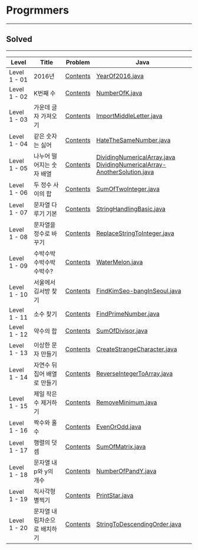 # Progrmmers
<hr>

## Solved
<hr>

Level | Title | Problem | Java
------ | -------------------- | -------- |------ | 
Level 1 - 01 | 2016년                      | [Contents](https://programmers.co.kr/learn/courses/30/lessons/12901)               |  [YearOf2016.java](./Level%201/2016년/Year%20Of%202016.java)
Level 1 - 02| K번째 수                    | [Contents](https://programmers.co.kr/learn/courses/30/lessons/42748)              |[NumberOfK.java](./Level%201/K번째수/Number%20of%20K.java)
Level 1 - 03| 가운데 글자 가져오기 | [Contents](https://programmers.co.kr/learn/courses/30/lessons/12903)              | [ImportMiddleLetter.java](./Level%201/가운데%20글자%20가져오기/Import%20Middle%20Letter.java)
Level 1 - 04| 같은 숫자는 싫어          | [Contents](https://programmers.co.kr/learn/courses/30/lessons/12906)              |  [HateTheSameNumber.java](./Level%201/같은%20숫자는%20싫어/HateTheSameNumber.java)
Level 1 - 05| 나누어 떨어지는 숫자 배열 | [Contents](https://programmers.co.kr/learn/courses/30/lessons/12910)          | [DividingNumericalArray.java](./Level%201/나누어%20떨어지는%20숫자%20배열/DividingNumericalArray.java) <br> [DividingNumericalArray-AnotherSolution.java](./Level%201/나누어%20떨어지는%20숫자%20배열/DividingNumericalArray-another%20solution.java)
Level 1 - 06| 두 정수 사이의 합 | [Contents](https://programmers.co.kr/learn/courses/30/lessons/12912)             | [SumOfTwoInteger.java](./Level%201/두%20정수%20사이의%20합/SumOfTwoInteger.java)
Level 1 - 07| 문자열 다루기 기본 | [Contents](https://programmers.co.kr/learn/courses/30/lessons/12918)           | [StringHandlingBasic.java](./Level%201/문자열%20다루기%20기본/String%20Handling%20Basics.java)
Level 1 - 08| 문자열을 정수로 바꾸기 | [Contents](https://programmers.co.kr/learn/courses/30/lessons/12925) | [ReplaceStringToInteger.java](./Level%201/문자열을%20정수로%20바꾸기/ReplaceStringTointeger.java)
Level 1 - 09| 수박수박수박수박수박수? | [Contents](https://programmers.co.kr/learn/courses/30/lessons/12925) | [WaterMelon.java](./Level%201/수박수박수박수박수박수?/WaterMelon.java)
Level 1 - 10| 서울에서 김서방 찾기 | [Contents](https://programmers.co.kr/learn/courses/30/lessons/12919) | [FindKimSeo-bangInSeoul.java](./Level%201/서울에서%20김서방%20찾기/FindKimSeo-bangInSeoul.java)
Level 1 - 11| 소수 찾기 | [Contents](https://programmers.co.kr/learn/courses/30/lessons/12921) | [FindPrimeNumber.java](./Level%201/소수%20찾기/FindPrimeNumber.java)
Level 1 - 12| 약수의 합 | [Contents](https://programmers.co.kr/learn/courses/30/lessons/12928) | [SumOfDivisor.java](./Level%201/약수의%20합/SumOfDivisor.java)
Level 1 - 13| 이상한 문자 만들기 | [Contents](https://programmers.co.kr/learn/courses/30/lessons/12930) | [CreateStrangeCharacter.java](./Level%201/이상한%20문자%20만들기/CreateStrangeCharacter.java)
Level 1 - 14| 자연수 뒤집어 배열로 만들기 | [Contents](https://programmers.co.kr/learn/courses/30/lessons/12932) | [ReverseIntegerToArray.java](./Level%201/자연수%20뒤집어%20배열로%20만들기/ReverseIntegerToArray.java)
Level 1 - 15| 제일 작은 수 제거하기 | [Contents](https://programmers.co.kr/learn/courses/30/lessons/12935) | [RemoveMinimum.java](./Level%201/제일%20작은%20수%20제거하기/RemoveMinimum.java)
Level 1 - 16 | 짝수와 홀수 | [Contents](https://programmers.co.kr/learn/courses/30/lessons/12937) | [EvenOrOdd.java](./Level%201/짝수와%20홀수/EvenOrOdd.java)
Level 1 - 17 | 행렬의 덧셈 | [Contents](https://programmers.co.kr/learn/courses/30/lessons/12950) | [SumOfMatrix.java](./Level%201/행렬의%20덧셈/SumOfMatrix.java)
Level 1 - 18 | 문자열 내 p와 y의 개수 | [Contents](https://programmers.co.kr/learn/courses/30/lessons/12916) | [NumberOfPandY.java](./Level%201/문자열%20내%20p와%20y의%20개수/NumberOfPandY.java)
Level 1 - 19 | 직사각형 별찍기 | [Contents](https://programmers.co.kr/learn/courses/30/lessons/12969) | [PrintStar.java](./Level%201/직사각형%20별찍기/PrintStar.java)
Level 1 - 20 | 문자열 내림차순으로 배치하기 | [Contents](https://programmers.co.kr/learn/courses/30/lessons/12917) | [StringToDescendingOrder.java](./Level%201/문자열%20내림차순으로%20배치하기/StringToDescendingOrder.java)
